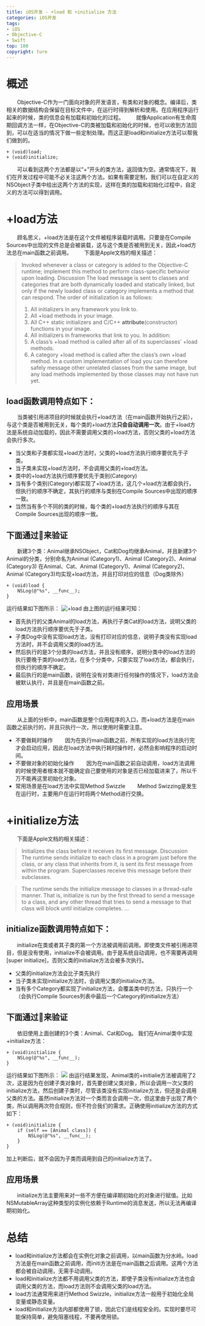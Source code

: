 ```yaml
---
title: iOS开发 - +load 和 +initialize 方法
categories: iOS开发
tags:
- iOS
- Objective-C
- Swift 
top: 100
copyright: ture
---
```


# 概述
&emsp;&emsp;Objective-C作为一门面向对象的开发语言，有类和对象的概念。编译后，类相关的数据结构会保留在目标文件中，在运行时得到解析和使用。在应用程序运行起来的时候，类的信息会有加载和初始化的过程。
&emsp;&emsp;就像Application有生命周期回调方法一样，在Objective-C的类被加载和初始化的时候，也可以收到方法回到，可以在适当的情况下做一些定制处理。而这正是load和initialize方法可以帮我们做到的。
```
+ (void)load;
+ (void)initialize;
```
<!-- more -->
&emsp;&emsp;可以看到这两个方法都是以“+”开头的类方法，返回值为空。通常情况下，我们在开发过程中可能不必关注这两个方法。如果有需要定制，我们可以在自定义的NSObject子类中给出这两个方法的实现，这样在类的加载和初始化过程中，自定义的方法可以得到调用。

# +load方法
&emsp;&emsp;顾名思义，+load方法是在这个文件被程序装载时调用。只要是在Compile Sources中出现的文件总是会被装载，这与这个类是否被用到无关，因此+load方法总在main函数之前调用。
&emsp;&emsp;下面是Apple文档的相关描述：
> Invoked whenever a class or category is added to the Objective-C runtime; implement this method to perform class-specific behavior upon loading.
> Discussion
> The load message is sent to classes and categories that are both dynamically loaded and statically linked, but only if the newly loaded class or category implements a method that can respond.
> The order of initialization is as follows:
> 1. All initializers in any framework you link to.
> 2. All +load methods in your image.
> 3. All C++ static initializers and C/C++ __attribute__(constructor) functions in your image.
> 4. All initializers in frameworks that link to you.
> In addition:
> 1. A class’s +load method is called after all of its superclasses’ +load methods.
> 2. A category +load method is called after the class’s own +load method.
> In a custom implementation of load you can therefore safely message other unrelated classes from the same image, but any load methods implemented by those classes may not have run yet.

## load函数调用特点如下：
&emsp;&emsp;当类被引用进项目的时候就会执行+load方法（在main函数开始执行之前），与这个类是否被用到无关，每个类的+load方法**只会自动调用一次**。由于+load方法是系统自动加载的，因此不需要调用父类的+load方法，否则父类的+load方法会执行多次。
- 当父类和子类都实现+load方法时，父类的+load方法执行顺序要优先于子类。
- 当子类未实现+load方法时，不会调用父类的+load方法。
- 类中的+load方法执行顺序要优先于类别(Category)
- 当有多个类别(Category)都实现了+load方法，这几个+load方法都会执行，但执行的顺序不确定，其执行的顺序与类别在Compile Sources中出现的顺序一致。
- 当然当有多个不同的类的时候，每个类的+load方法执行的顺序与其在Compile Sources出现的顺序一致。

## 下面通过🌰来验证
&emsp;&emsp;新建3个类：Animal继承NSObject，Cat和Dog均继承Animal，并且新建3个Animal的分类，分别命名为Animal (Category1)、Animal (Category2)、Animal (Category3)
在Animal、Cat、Animal (Category1)、Animal (Category2)、Animal (Category3)均实现+load方法，并且打印对应的信息（Dog类除外）
```
+ (void)load {
    NSLog(@"%s", __func__);
}
```
运行结果如下图所示：
![](https://ws1.sinaimg.cn/large/749c46aagy1fwdp9n7oruj20gm04675h.jpg '+load')
由上图的运行结果可知：
- 首先执行的父类Animal的load方法，再执行子类Cat的load方法，说明父类的load方法执行顺序要优先于子类。
- 子类Dog中没有实现load方法，没有打印对应的信息，说明子类没有实现load方法时，并不会调用父类的load方法。
- 然后执行的是3个分类的load方法，并且没有顺序，说明分类中的load方法的执行要晚于类的load方法，在多个分类中，只要实现了load方法，都会执行，但执行的顺序不确定。
- 最后执行的是main函数，说明在没有对类进行任何操作的情况下，load方法会被默认执行，并且是在main函数之前。

## 应用场景
&emsp;&emsp;从上面的分析中，main函数是整个应用程序的入口，而+load方法是在main函数之前执行的，并且只执行一次，所以使用时需要注意。
- 不要做耗时操作
&emsp;&emsp;因为在执行main函数之前，所有实现的load方法执行完才会启动应用，因此在load方法中执行耗时操作时，必然会影响程序的启动时间。
- 不要做对象的初始化操作
&emsp;&emsp;因为在main函数之前自动调用，load方法调用的时候使用者根本就不能确定自己要使用的对象是否已经加载进来了，所以千万不能再这里初始化对象。
- 常用场景是在load方法中实现Method Swizzle
&emsp;&emsp;Method Swizzing是发生在运行时，主要用户在运行时将两个Method进行交换。

# +initialize方法
&emsp;&emsp;下面是Apple文档的相关描述：
> Initializes the class before it receives its first message.
> Discussion
> The runtime sends initialize to each class in a program just before the class, or any class that inherits from it, is sent its first message from within the program. Superclasses receive this message before their subclasses.

> The runtime sends the initialize message to classes in a thread-safe manner. That is, initialize is run by the first thread to send a message to a class, and any other thread that tries to send a message to that class will block until initialize completes.
> ...

## initialize函数调用特点如下：
&emsp;&emsp;initialize在类或者其子类的第一个方法被调用前调用。即使类文件被引用进项目，但是没有使用，initialize不会被调用。由于是系统自动调用，也不需要再调用[super initialize]，否则父类的initialize方法会被多次执行。
- 父类的initialize方法会比子类先执行
- 当子类未实现initialize方法时，会调用父类的initialize方法。
- 当有多个Category都实现了initialize方法，会覆盖类中的方法，只执行一个（会执行Compile Sources列表中最后一个Category的initialize方法）

## 下面通过🌰来验证
&emsp;&emsp;依旧使用上面创建的3个类：Animal、Cat和Dog。
我们在Animal类中实现+initialize方法：
```
+ (void)initialize {
    NSLog(@"%s", __func__);
}
```
运行结果如下图所示：
![](https://ws1.sinaimg.cn/large/749c46aagy1fwgtelwx4zj20fu02jaab.jpg)
由运行结果发现，Animal类的+initialie方法被调用了2次，这是因为在创建子类对象时，首先要创建父类对象，所以会调用一次父类的initialize方法，然后创建子类时，尽管该类没有实现initialize方法，但还是会调用父类的方法。虽然initialize方法对一个类而言会调用一次，但这里由于出现了两个类，所以调用两次符合规则，但不符合我们的需求。正确使用initialize方法的方式如下：
```
+ (void)initialize {
    if (self == [Animal class]) {
        NSLog(@"%s", __func__);
    }
}
```
加上判断后，就不会因为子类而调用到自己的initialize方法了。

## 应用场景
&emsp;&emsp;initialize方法主要用来对一些不方便在编译期初始化的对象进行赋值。比如NSMutableArray这种类型的实例化依赖于Runtime的消息发送，所以无法再编译期初始化。

# 总结
- load和initialize方法都会在实例化对象之前调用，以main函数为分水岭。load方法是在main函数之前调用，而initi方法是在main函数之后调用。这两个方法都会被自动调用，无需手动调用。
- load和initialize方法都不用调用父类的方法，即使子类没有initialize方法也会调用父类的方法，而load方法则不会调用父类的load方法。
- load方法通常用来进行Method Swizzle，initialize方法一般用于初始化全局变量或静态变量。
- load和initialize方法内部都使用了锁，因此它们是线程安全的。实现时要尽可能保持简单，避免阻塞线程，不要再使用锁。